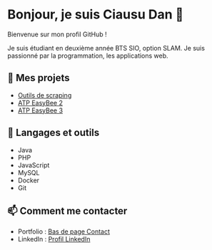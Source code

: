# Bonjour, je suis Ciausu Dan 👋

Bienvenue sur mon profil GitHub !

Je suis étudiant en deuxième année BTS SIO, option SLAM. Je suis passionné par la programmation, les applications web.

## 🚀 Mes projets
- [Outils de scraping](https://github.com/DanCsu/Outils_Scraping)
- [ATP EasyBee 2](https://github.com/DanCsu/ATP-EasyBee-2)
- [ATP EasyBee 3](https://github.com/DanCsu/ATP-EasyBee-3)

## 🔧 Langages et outils
- Java
- PHP
- JavaScript
- MySQL
- Docker
- Git

## 📫 Comment me contacter
- Portfolio : [Bas de page Contact](https://dancsu.github.io/)
- LinkedIn : [Profil LinkedIn](https://www.linkedin.com/in/dan-ciausu-988827239/)
